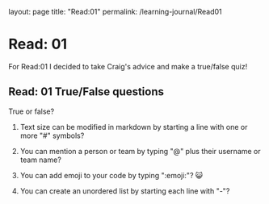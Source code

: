 layout: page
title: "Read:01"
permalink: /learning-journal/Read01



# Read: 01

For Read:01 I decided to take Craig's advice and make a true/false quiz!

## Read: 01 True/False questions
True or false?

1. Text size can be modified in markdown by starting a line with one or more "#" symbols?

2. You can mention a person or team by typing "@" plus their username or team name?

3. You can add emoji to your code by typing ":emoji:"? :smiley_cat:

4. You can create an unordered list by starting each line with "-"?
